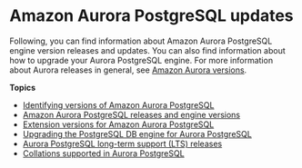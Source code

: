 # Amazon Aurora PostgreSQL updates<a name="AuroraPostgreSQL.Updates"></a><a name="pgsql_relnotes"></a>

Following, you can find information about Amazon Aurora PostgreSQL engine version releases and updates\. You can also find information about how to upgrade your Aurora PostgreSQL engine\. For more information about Aurora releases in general, see [Amazon Aurora versions](Aurora.VersionPolicy.md)\. 

**Topics**
+ [Identifying versions of Amazon Aurora PostgreSQL](AuroraPostgreSQL.Updates.Versions.md)
+ [Amazon Aurora PostgreSQL releases and engine versions](AuroraPostgreSQL.Updates.20180305.md)
+ [Extension versions for Amazon Aurora PostgreSQL](AuroraPostgreSQL.Extensions.md)
+ [Upgrading the PostgreSQL DB engine for Aurora PostgreSQL](USER_UpgradeDBInstance.PostgreSQL.md)
+ [Aurora PostgreSQL long\-term support \(LTS\) releases](AuroraPostgreSQL.Updates.LTS.md)
+ [Collations supported in Aurora PostgreSQL](PostgreSQL-Collations.md)